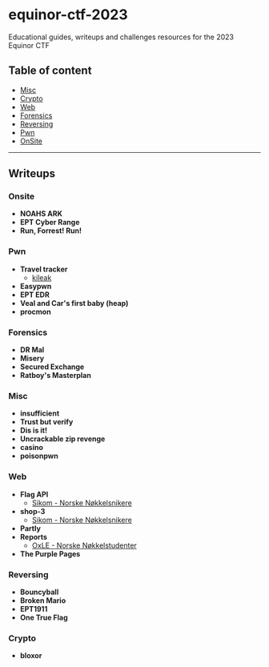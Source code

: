 

# equinor-ctf-2023
Educational guides, writeups and challenges resources for the 2023 Equinor CTF


## Table of content
- [Misc](#misc)
- [Crypto](#crypto)
- [Web](#web)
- [Forensics](#forensics)
- [Reversing](#reversing)
- [Pwn](#pwn)
- [OnSite](#onsite)

---

## Writeups

### Onsite
 - **NOAHS ARK**
 - **EPT Cyber Range**
 - **Run, Forrest! Run!**
### Pwn
 - **Travel tracker**
   - [kileak](/writeups/Pwn/Travel%20tracker/kileak)  
 - **Easypwn**
 - **EPT EDR**
 - **Veal and Car's first baby (heap)**
 - **procmon**
### Forensics
 - **DR Mal**
 - **Misery**
 - **Secured Exchange**
 - **Ratboy's Masterplan**
### Misc
 - **insufficient**
 - **Trust but verify**
 - **Dis is it!**
 - **Uncrackable zip revenge**
 - **casino**
 - **poisonpwn**
### Web
 - **Flag API**
    - [Sikom - Norske Nøkkelsnikere](/writeups/Web/Flag%20API/Sikom/README.md)
 - **shop-3**
    - [Sikom - Norske Nøkkelsnikere](./writeups/Web/shop-3/Sikom/README.md)
 - **Partly**
 - **Reports**
    - [OxLE - Norske Nøkkelstudenter](./writeups/Web/reports/norske-nokkelstudenter/README.md)
 - **The Purple Pages**
### Reversing
 - **Bouncyball**
 - **Broken Mario**
 - **EPT1911**
 - **One True Flag**
### Crypto
 - **bloxor**
